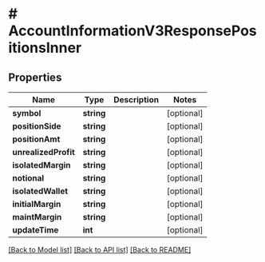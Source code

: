 # # AccountInformationV3ResponsePositionsInner

## Properties

Name | Type | Description | Notes
------------ | ------------- | ------------- | -------------
**symbol** | **string** |  | [optional]
**positionSide** | **string** |  | [optional]
**positionAmt** | **string** |  | [optional]
**unrealizedProfit** | **string** |  | [optional]
**isolatedMargin** | **string** |  | [optional]
**notional** | **string** |  | [optional]
**isolatedWallet** | **string** |  | [optional]
**initialMargin** | **string** |  | [optional]
**maintMargin** | **string** |  | [optional]
**updateTime** | **int** |  | [optional]

[[Back to Model list]](../../README.md#models) [[Back to API list]](../../README.md#endpoints) [[Back to README]](../../README.md)
